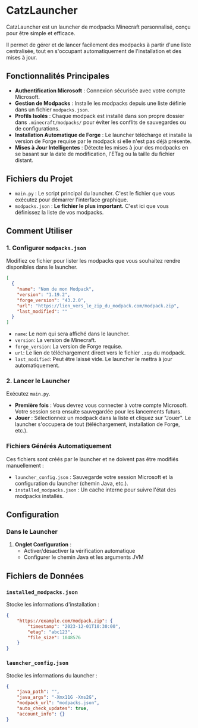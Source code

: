 # CatzLauncher

CatzLauncher est un launcher de modpacks Minecraft personnalisé, conçu pour être simple et efficace.

Il permet de gérer et de lancer facilement des modpacks à partir d'une liste centralisée, tout en s'occupant automatiquement de l'installation et des mises à jour.

## Fonctionnalités Principales

- **Authentification Microsoft** : Connexion sécurisée avec votre compte Microsoft.
- **Gestion de Modpacks** : Installe les modpacks depuis une liste définie dans un fichier `modpacks.json`.
- **Profils Isolés** : Chaque modpack est installé dans son propre dossier dans `.minecraft/modpacks/` pour éviter les conflits de sauvegardes ou de configurations.
- **Installation Automatique de Forge** : Le launcher télécharge et installe la version de Forge requise par le modpack si elle n'est pas déjà présente.
- **Mises à Jour Intelligentes** : Détecte les mises à jour des modpacks en se basant sur la date de modification, l'ETag ou la taille du fichier distant.

## Fichiers du Projet

- `main.py` : Le script principal du launcher. C'est le fichier que vous exécutez pour démarrer l'interface graphique.
- `modpacks.json` : **Le fichier le plus important.** C'est ici que vous définissez la liste de vos modpacks.

## Comment Utiliser

### 1. Configurer `modpacks.json`

Modifiez ce fichier pour lister les modpacks que vous souhaitez rendre disponibles dans le launcher.

```json
[
  {
    "name": "Nom de mon Modpack",
    "version": "1.19.2",
    "forge_version": "43.2.0",
    "url": "https://lien_vers_le_zip_du_modpack.com/modpack.zip",
    "last_modified": ""
  }
]
```

- `name`: Le nom qui sera affiché dans le launcher.
- `version`: La version de Minecraft.
- `forge_version`: La version de Forge requise.
- `url`: Le lien de téléchargement direct vers le fichier `.zip` du modpack.
- `last_modified`: Peut être laissé vide. Le launcher le mettra à jour automatiquement.

### 2. Lancer le Launcher

Exécutez `main.py`.

- **Première fois** : Vous devrez vous connecter à votre compte Microsoft. Votre session sera ensuite sauvegardée pour les lancements futurs.
- **Jouer** : Sélectionnez un modpack dans la liste et cliquez sur "Jouer". Le launcher s'occupera de tout (téléchargement, installation de Forge, etc.).

### Fichiers Générés Automatiquement

Ces fichiers sont créés par le launcher et ne doivent pas être modifiés manuellement :

- `launcher_config.json` : Sauvegarde votre session Microsoft et la configuration du launcher (chemin Java, etc.).
- `installed_modpacks.json` : Un cache interne pour suivre l'état des modpacks installés.

## Configuration

### Dans le Launcher

1. **Onglet Configuration** :
   - Activer/désactiver la vérification automatique
   - Configurer le chemin Java et les arguments JVM

## Fichiers de Données

### `installed_modpacks.json`
Stocke les informations d'installation :
```json
{
    "https://example.com/modpack.zip": {
        "timestamp": "2023-12-01T10:30:00",
        "etag": "abc123",
        "file_size": 1048576
    }
}
```

### `launcher_config.json`
Stocke les informations du launcher :
```json
{
    "java_path": "",
    "java_args": "-Xmx11G -Xms2G",
    "modpack_url": "modpacks.json",
    "auto_check_updates": true,
    "account_info": {}
}
```